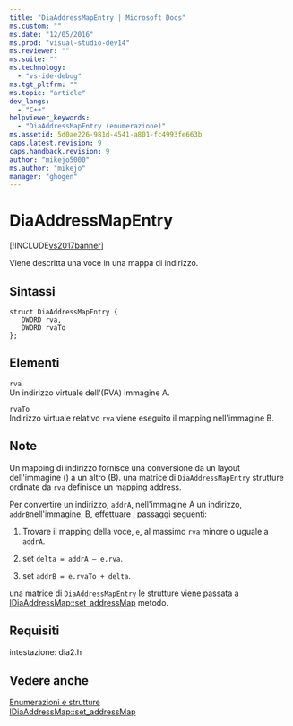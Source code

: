 ```yaml
---
title: "DiaAddressMapEntry | Microsoft Docs"
ms.custom: ""
ms.date: "12/05/2016"
ms.prod: "visual-studio-dev14"
ms.reviewer: ""
ms.suite: ""
ms.technology: 
  - "vs-ide-debug"
ms.tgt_pltfrm: ""
ms.topic: "article"
dev_langs: 
  - "C++"
helpviewer_keywords: 
  - "DiaAddressMapEntry (enumerazione)"
ms.assetid: 5d0ae226-981d-4541-a801-fc4993fe663b
caps.latest.revision: 9
caps.handback.revision: 9
author: "mikejo5000"
ms.author: "mikejo"
manager: "ghogen"
---
```

# DiaAddressMapEntry
[!INCLUDE[vs2017banner](../../code-quality/includes/vs2017banner.md)]

Viene descritta una voce in una mappa di indirizzo.  
  
## Sintassi  
  
```cpp#  
struct DiaAddressMapEntry {   
   DWORD rva,  
   DWORD rvaTo  
};  
```  
  
## Elementi  
 `rva`  
 Un indirizzo virtuale dell'\(RVA\) immagine A.  
  
 `rvaTo`  
 Indirizzo virtuale relativo `rva` viene eseguito il mapping nell'immagine B.  
  
## Note  
 Un mapping di indirizzo fornisce una conversione da un layout dell'immagine \(\) a un altro \(B\).  una matrice di `DiaAddressMapEntry` strutture ordinate da  `rva` definisce un mapping address.  
  
 Per convertire un indirizzo, `addrA`, nell'immagine A un indirizzo,  `addrB`nell'immagine, B, effettuare i passaggi seguenti:  
  
1.  Trovare il mapping della voce, `e`, al massimo  `rva` minore o uguale a  `addrA`.  
  
2.  set `delta = addrA – e.rva`.  
  
3.  set `addrB = e.rvaTo + delta`.  
  
 una matrice di `DiaAddressMapEntry` le strutture viene passata a  [IDiaAddressMap::set\_addressMap](../../debugger/debug-interface-access/idiaaddressmap-set-addressmap.md) metodo.  
  
## Requisiti  
 intestazione: dia2.h  
  
## Vedere anche  
 [Enumerazioni e strutture](../../debugger/debug-interface-access/enumerations-and-structures.md)   
 [IDiaAddressMap::set\_addressMap](../../debugger/debug-interface-access/idiaaddressmap-set-addressmap.md)